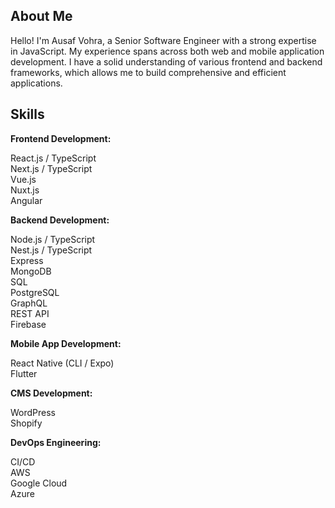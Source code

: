 ## About Me
Hello! I'm Ausaf Vohra, a Senior Software Engineer with a strong expertise in JavaScript. My experience spans across both web and mobile application development. I have a solid understanding of various frontend and backend frameworks, which allows me to build comprehensive and efficient applications.

## Skills
**Frontend Development:**

React.js / TypeScript  
Next.js / TypeScript  
Vue.js  
Nuxt.js  
Angular  
 
**Backend Development:**

Node.js / TypeScript  
Nest.js / TypeScript  
Express  
MongoDB  
SQL  
PostgreSQL  
GraphQL  
REST API  
Firebase  

**Mobile App Development:**

React Native (CLI / Expo)  
Flutter  

**CMS Development:**

WordPress  
Shopify  

**DevOps Engineering:**

CI/CD  
AWS  
Google Cloud  
Azure  
 

